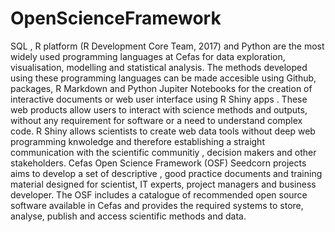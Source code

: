 # OpenScienceFramework
SQL , R platform (R Development Core Team, 2017) and Python are the most widely used programming languages at Cefas for data exploration, visualisation, modelling and statistical analysis. The methods developed using these programming languages can be made accesible using Github, packages, R Markdown and Python Jupiter Notebooks for the creation of interactive documents or web user interface using R Shiny apps . These web products allow users to interact with science methods and outputs, without any requirement for software or a need to understand complex code. R Shiny allows scientists to create web data tools without deep web programming knwoledge and therefore establishing a straight communication with the scientific communitiy , decision makers and other stakeholders.  Cefas Open Science Framework (OSF) Seedcorn projects aims to develop a set of descriptive , good practice documents and training material designed for scientist, IT experts, project managers and business developer. The OSF includes a catalogue of recommended open source software available in Cefas and provides the required systems to store, analyse, publish and access scientific methods and data.
